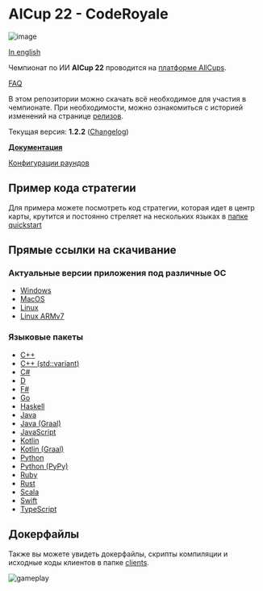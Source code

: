 # AICup 22 - CodeRoyale

![image](docs-ru/logo.png)

[In english](README-en.md)

Чемпионат по ИИ **AICup 22** проводится на [платформе AllCups](https://cups.online/ru/contests/coderoyale).

[FAQ](faq.md)

В этом репозитории можно скачать всё необходимое для участия в чемпионате.
При необходимости, можно ознакомиться с историей изменений на странице [релизов](https://github.com/All-Cups/aicup22/releases).

Текущая версия: **1.2.2** ([Changelog](CHANGELOG.md))

[**Документация**](docs-ru/doc.md)

[Конфигурации раундов](presets)

## Пример кода стратегии

Для примера можете посмотреть код стратегии, которая идет в центр карты, крутится и постоянно стреляет на нескольких языках в [папке quickstart](quickstart)

## Прямые ссылки на скачивание

### Актуальные версии приложения под различные ОС

- [Windows](https://github.com/All-Cups/aicup22/releases/download/v1.2.2/app-windows.zip)
- [MacOS](https://github.com/All-Cups/aicup22/releases/download/v1.2.2/app-macos.tar.gz)
- [Linux](https://github.com/All-Cups/aicup22/releases/download/v1.2.2/app-linux.tar.gz)
- [Linux ARMv7](https://github.com/All-Cups/aicup22/releases/download/v1.2.2/app-linux-armv7.tar.gz)

### Языковые пакеты

- [С++](https://github.com/All-Cups/aicup22/releases/download/v1.1.1/client-cpp.zip)
- [С++ (std::variant)](https://github.com/All-Cups/aicup22/releases/download/v1.2.1/client-cpp_variant.zip)
- [C#](https://github.com/All-Cups/aicup22/releases/download/v1.1.1/client-csharp.zip)
- [D](https://github.com/All-Cups/aicup22/releases/download/v1.1.1/client-dlang.zip)
- [F#](https://github.com/All-Cups/aicup22/releases/download/v1.1.1/client-fsharp.zip)
- [Go](https://github.com/All-Cups/aicup22/releases/download/v1.1.1/client-go.zip)
- [Haskell](https://github.com/All-Cups/aicup22/releases/download/v1.1.1/client-haskell.zip)
- [Java](https://github.com/All-Cups/aicup22/releases/download/v1.1.1/client-java.zip)
- [Java (Graal)](https://github.com/All-Cups/aicup22/releases/download/v1.1.1/client-java_graal.zip)
- [JavaScript](https://github.com/All-Cups/aicup22/releases/download/v1.1.1/client-javascript.zip)
- [Kotlin](https://github.com/All-Cups/aicup22/releases/download/v1.1.1/client-kotlin.zip)
- [Kotlin (Graal)](https://github.com/All-Cups/aicup22/releases/download/v1.1.1/client-kotlin.zip)
- [Python](https://github.com/All-Cups/aicup22/releases/download/v1.1.1/client-python.zip)
- [Python (PyPy)](https://github.com/All-Cups/aicup22/releases/download/v1.1.1/client-python_pypy.zip)
- [Ruby](https://github.com/All-Cups/aicup22/releases/download/v1.1.1/client-ruby.zip)
- [Rust](https://github.com/All-Cups/aicup22/releases/download/v1.1.1/client-rust.zip)
- [Scala](https://github.com/All-Cups/aicup22/releases/download/v1.1.1/client-scala.zip)
- [Swift](https://github.com/All-Cups/aicup22/releases/download/v1.1.1/client-swift.zip)
- [TypeScript](https://github.com/All-Cups/aicup22/releases/download/v1.1.1/client-typescript.zip)

## Докерфайлы

Также вы можете увидеть докерфайлы, скрипты компиляции и исходные коды клиентов в папке [clients](clients).

![gameplay](gameplay.gif)
